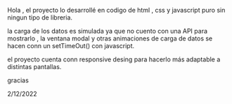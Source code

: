 Hola , el proyecto lo desarrollé en codigo de html , css y javascript puro sin ningun tipo de libreria.

la carga de los datos es simulada ya que no cuento con una API para mostrarlo , la ventana modal y otras animaciones de carga de datos se hacen conn un setTimeOut() con javascript.

el proyecto cuenta conn responsive desing para hacerlo más adaptable a distintas pantallas.

gracias

2/12/2022